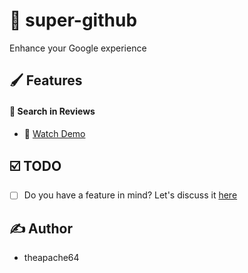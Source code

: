# :rocket: super-github

Enhance your Google experience


<!--

## Install

### Chrome

- Step 1 : Download `super-google.zip` file from [releases](https://github.com/theapache64/super-google/releases/latest) and extract it. 
- Step 2 : Open extensions tab (`chrome://extensions`) and turn on `Developer Mode`
- Step 4 : Click `Load unpacked` and select the extracted folder :star:
-->

## :paintbrush: Features

#### :baby_bottle: Search in Reviews

- 🎥 [Watch Demo](https://raw.githubusercontent.com/theapache64/super-google/master/demo.mp4)

## :ballot_box_with_check: TODO

- [ ] Do you have a feature in mind? Let's discuss it [here](https://github.com/theapache64/super-google/issues/new?labels=enhancement)

## :writing_hand: Author

- theapache64
